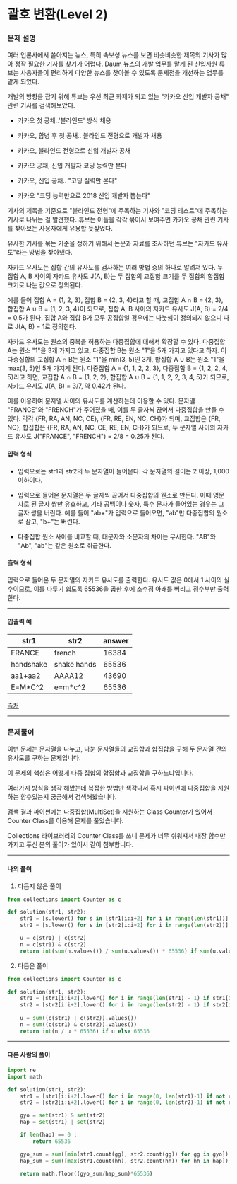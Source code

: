 # 괄호 변환(Level 2)

### 문제 설명

여러 언론사에서 쏟아지는 뉴스, 특히 속보성 뉴스를 보면 비슷비슷한 제목의 기사가 많아 정작 필요한 기사를 찾기가 어렵다. Daum 뉴스의 개발 업무를 맡게 된 신입사원 튜브는 사용자들이 편리하게 다양한 뉴스를 찾아볼 수 있도록 문제점을 개선하는 업무를 맡게 되었다.   

개발의 방향을 잡기 위해 튜브는 우선 최근 화제가 되고 있는 "카카오 신입 개발자 공채" 관련 기사를 검색해보았다.   

* 카카오 첫 공채..'블라인드' 방식 채용

* 카카오, 합병 후 첫 공채.. 블라인드 전형으로 개발자 채용

* 카카오, 블라인드 전형으로 신입 개발자 공채

* 카카오 공채, 신입 개발자 코딩 능력만 본다

* 카카오, 신입 공채.. "코딩 실력만 본다"

* 카카오 "코딩 능력만으로 2018 신입 개발자 뽑는다"

기사의 제목을 기준으로 "블라인드 전형"에 주목하는 기사와 "코딩 테스트"에 주목하는 기사로 나뉘는 걸 발견했다. 튜브는 이들을 각각 묶어서 보여주면 카카오 공채 관련 기사를 찾아보는 사용자에게 유용할 듯싶었다.   

유사한 기사를 묶는 기준을 정하기 위해서 논문과 자료를 조사하던 튜브는 "자카드 유사도"라는 방법을 찾아냈다.   

자카드 유사도는 집합 간의 유사도를 검사하는 여러 방법 중의 하나로 알려져 있다. 두 집합 A, B 사이의 자카드 유사도 J(A, B)는 두 집합의 교집합 크기를 두 집합의 합집합 크기로 나눈 값으로 정의된다.   

예를 들어 집합 A = {1, 2, 3}, 집합 B = {2, 3, 4}라고 할 때, 교집합 A ∩ B = {2, 3}, 합집합 A ∪ B = {1, 2, 3, 4}이 되므로, 집합 A, B 사이의 자카드 유사도 J(A, B) = 2/4 = 0.5가 된다. 집합 A와 집합 B가 모두 공집합일 경우에는 나눗셈이 정의되지 않으니 따로 J(A, B) = 1로 정의한다.   

자카드 유사도는 원소의 중복을 허용하는 다중집합에 대해서 확장할 수 있다. 다중집합 A는 원소 "1"을 3개 가지고 있고, 다중집합 B는 원소 "1"을 5개 가지고 있다고 하자. 이 다중집합의 교집합 A ∩ B는 원소 "1"을 min(3, 5)인 3개, 합집합 A ∪ B는 원소 "1"을 max(3, 5)인 5개 가지게 된다. 다중집합 A = {1, 1, 2, 2, 3}, 다중집합 B = {1, 2, 2, 4, 5}라고 하면, 교집합 A ∩ B = {1, 2, 2}, 합집합 A ∪ B = {1, 1, 2, 2, 3, 4, 5}가 되므로, 자카드 유사도 J(A, B) = 3/7, 약 0.42가 된다.   

이를 이용하여 문자열 사이의 유사도를 계산하는데 이용할 수 있다. 문자열 "FRANCE"와 "FRENCH"가 주어졌을 때, 이를 두 글자씩 끊어서 다중집합을 만들 수 있다. 각각 {FR, RA, AN, NC, CE}, {FR, RE, EN, NC, CH}가 되며, 교집합은 {FR, NC}, 합집합은 {FR, RA, AN, NC, CE, RE, EN, CH}가 되므로, 두 문자열 사이의 자카드 유사도 J("FRANCE", "FRENCH") = 2/8 = 0.25가 된다.   

#### 입력 형식

* 입력으로는 str1과 str2의 두 문자열이 들어온다. 각 문자열의 길이는 2 이상, 1,000 이하이다.

* 입력으로 들어온 문자열은 두 글자씩 끊어서 다중집합의 원소로 만든다. 이때 영문자로 된 글자 쌍만 유효하고, 기타 공백이나 숫자, 특수 문자가 들어있는 경우는 그 글자 쌍을 버린다. 예를 들어 "ab+"가 입력으로 들어오면, "ab"만 다중집합의 원소로 삼고, "b+"는 버린다.

* 다중집합 원소 사이를 비교할 때, 대문자와 소문자의 차이는 무시한다. "AB"와 "Ab", "ab"는 같은 원소로 취급한다.

#### 출력 형식

입력으로 들어온 두 문자열의 자카드 유사도를 출력한다. 유사도 값은 0에서 1 사이의 실수이므로, 이를 다루기 쉽도록 65536을 곱한 후에 소수점 아래를 버리고 정수부만 출력한다.

---

#### 입출력 예

|str1|	str2|	answer|
|-|-|-|
|FRANCE|	french|	16384|
|handshake|	shake hands|	65536|
|aa1+aa2|	AAAA12|	43690|
|E=M\*C^2|	e=m\*c^2|	65536|

[출처](https://programmers.co.kr/learn/courses/30/lessons/17677)

---

### 문제풀이

이번 문제는 문자열을 나누고, 나눈 문자열들의 교집합과 합집합을 구해 두 문자열 간의 유사도를 구하는 문제입니다.   

이 문제의 핵심은 어떻게 다중 집합의 합집합과 교집합을 구하느냐입니다.   

여러가지 방식을 생각 해봤는데 복잡한 방법만 색각나서 혹시 파이썬에 다중집합을 지원하는 함수있는지 궁금해서 검색해봤습니다.   

검색 결과 파이썬에는 다중집합(MultiSet)을 지원하는 Class Counter가 있어서 Counter Class를 이용해 문제를 풀었습니다.   

Collections 라이브러리의 Counter Class를 쓰니 문제가 너무 쉬워져서 내장 함수만 가지고 푸신 분의 풀이가 있어서 같이 첨부합니다.   

---

#### 나의 풀이

1. 다듬지 않은 풀이

~~~python
from collections import Counter as c

def solution(str1, str2):
    str1 = [s.lower() for s in [str1[i:i+2] for i in range(len(str1))] if s.isalpha() and len(s) > 1]
    str2 = [s.lower() for s in [str2[i:i+2] for i in range(len(str2))] if s.isalpha() and len(s) > 1]

    u = c(str1) | c(str2)
    n = c(str1) & c(str2)
    return int(sum(n.values()) / sum(u.values()) * 65536) if sum(u.values()) else 65536
~~~

2. 다듬은 풀이

~~~python
from collections import Counter as c

def solution(str1, str2):
    str1 = [str1[i:i+2].lower() for i in range(len(str1) - 1) if str1[i:i+2].isalpha()]
    str2 = [str2[i:i+2].lower() for i in range(len(str2) - 1) if str2[i:i+2].isalpha()]
    
    u = sum((c(str1) | c(str2)).values())
    n = sum((c(str1) & c(str2)).values())
    return int(n / u * 65536) if u else 65536
~~~

---

#### 다른 사람의 풀이

~~~python
import re
import math

def solution(str1, str2):
    str1 = [str1[i:i+2].lower() for i in range(0, len(str1)-1) if not re.findall('[^a-zA-Z]+', str1[i:i+2])]
    str2 = [str2[i:i+2].lower() for i in range(0, len(str2)-1) if not re.findall('[^a-zA-Z]+', str2[i:i+2])]

    gyo = set(str1) & set(str2)
    hap = set(str1) | set(str2)

    if len(hap) == 0 :
        return 65536

    gyo_sum = sum([min(str1.count(gg), str2.count(gg)) for gg in gyo])
    hap_sum = sum([max(str1.count(hh), str2.count(hh)) for hh in hap])

    return math.floor((gyo_sum/hap_sum)*65536)
~~~
